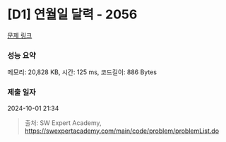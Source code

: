 # [D1] 연월일 달력 - 2056 

[문제 링크](https://swexpertacademy.com/main/code/problem/problemDetail.do?contestProbId=AV5QLkdKAz4DFAUq) 

### 성능 요약

메모리: 20,828 KB, 시간: 125 ms, 코드길이: 886 Bytes

### 제출 일자

2024-10-01 21:34



> 출처: SW Expert Academy, https://swexpertacademy.com/main/code/problem/problemList.do